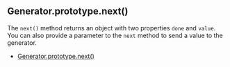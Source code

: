 ## Generator.prototype.next()

The `next()` method returns an object with two properties `done` and `value`. You can also provide a parameter to the `next` method to send a value to the generator.

* [Generator.prototype.next()](https://developer.mozilla.org/en-US/docs/Web/JavaScript/Reference/Global_Objects/Generator/next)